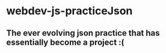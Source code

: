 # webdev-js-practiceJson
## The ever evolving json practice that has essentially become a project :(
